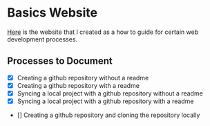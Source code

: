 # Basics Website

[Here](https://radiant-refuge-78406.herokuapp.com/index.html) is the website that I created as a how to guide for certain web development processes.

## Processes to Document
- [x] Creating a github repository without a readme
- [x] Creating a github repository with a readme
- [x] Syncing a local project with a github repository without a readme
- [x] Syncing a local project with a github repository with a readme
- [] Creating a github repository and cloning the repository locally 

